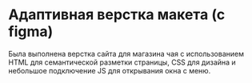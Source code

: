 # Адаптивная верстка макета (с figma)
 Была выполнена верстка сайта для магазина чая с использованием HTML для семантической разметки страницы, CSS для дизайна и небольшое подключение JS для открывания окна с меню.

